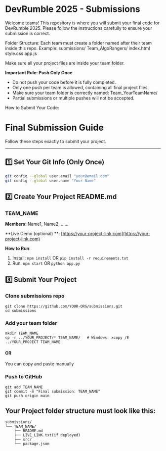 # DevRumble 2025 - Submissions

Welcome teams! This repository is where you will submit your final code for DevRumble 2025. Please follow the instructions carefully to ensure your submission is correct.

Folder Structure:
Each team must create a folder named after their team inside this repo.
Example:
submissions/
Team\_AlgoRangers/
index.html
style.css
app.js

Make sure all your project files are inside your team folder.

**Important Rule: Push Only Once**

* Do not push your code before it is fully completed.
* Only one push per team is allowed, containing all final project files.
* Make sure your team folder is correctly named: Team\_YourTeamName/
* Partial submissions or multiple pushes will not be accepted.

How to Submit Your Code:


#  Final Submission Guide

Follow these steps exactly to submit your project.

---

## 1️⃣ Set Your Git Info (Only Once)
```bash
git config --global user.email "your@email.com"
git config --global user.name "Your Name"
```

## 2️⃣ Create Your Project README.md
### TEAM_NAME
**Members**: Name1, Name2, ......

**Live Demo (optional) **: [https://your-project-link.com](https://your-project-link.com)

**How to Run**:  
1. Install: `npm install` OR `pip install -r requirements.txt`  
2. Run: `npm start` OR `python app.py`

## 3️⃣ Submit Your Project


### Clone submissions repo
```
git clone https://github.com/YOUR-ORG/submissions.git
cd submissions
```
### Add your team folder
```
mkdir TEAM_NAME
cp -r ../YOUR_PROJECT/* TEAM_NAME/   # Windows: xcopy /E ../YOUR_PROJECT TEAM_NAME
```
#### OR 
You can copy and paste manually

### Push to GitHub
```
git add TEAM_NAME
git commit -m "Final submission: TEAM_NAME"
git push origin main

```
## Your Project folder structure must look like this:
```
submissions/
└── TEAM_NAME/
    ├── README.md
    ├── LIVE_LINK.txt(if deployed)
    ├── src/
    └── package.json

```




